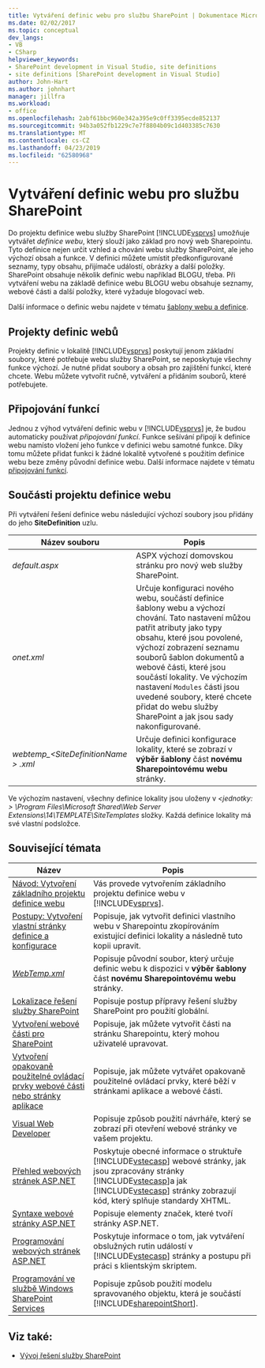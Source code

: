 ```yaml
---
title: Vytváření definic webu pro službu SharePoint | Dokumentace Microsoftu
ms.date: 02/02/2017
ms.topic: conceptual
dev_langs:
- VB
- CSharp
helpviewer_keywords:
- SharePoint development in Visual Studio, site definitions
- site definitions [SharePoint development in Visual Studio]
author: John-Hart
ms.author: johnhart
manager: jillfra
ms.workload:
- office
ms.openlocfilehash: 2abf61bbc960e342a395e9c0ff3395ecde852137
ms.sourcegitcommit: 94b3a052fb1229c7e7f8804b09c1d403385c7630
ms.translationtype: MT
ms.contentlocale: cs-CZ
ms.lasthandoff: 04/23/2019
ms.locfileid: "62580968"
---
```

# <a name="create-site-definitions-for-sharepoint"></a>Vytváření definic webu pro službu SharePoint
  Do projektu definice webu služby SharePoint [!INCLUDE[vsprvs](../sharepoint/includes/vsprvs-md.md)] umožňuje vytvářet *definice webu*, který slouží jako základ pro nový web Sharepointu. Tyto definice nejen určit vzhled a chování webu služby SharePoint, ale jeho výchozí obsah a funkce. V definici můžete umístit předkonfigurované seznamy, typy obsahu, přijímače událostí, obrázky a další položky. SharePoint obsahuje několik definic webu například BLOGU, třeba. Při vytváření webu na základě definice webu BLOGU webu obsahuje seznamy, webové části a další položky, které vyžaduje blogovací web.

 Další informace o definic webu najdete v tématu [šablony webu a definice](http://go.microsoft.com/fwlink/?LinkId=179134).

## <a name="site-definition-projects"></a>Projekty definic webů
 Projekty definic v lokalitě [!INCLUDE[vsprvs](../sharepoint/includes/vsprvs-md.md)] poskytují jenom základní soubory, které potřebuje webu služby SharePoint, se neposkytuje všechny funkce výchozí. Je nutné přidat soubory a obsah pro zajištění funkcí, které chcete. Webu můžete vytvořit ručně, vytváření a přidáním souborů, které potřebujete.

## <a name="feature-stapling"></a>Připojování funkcí
 Jednou z výhod vytváření definic webu v [!INCLUDE[vsprvs](../sharepoint/includes/vsprvs-md.md)] je, že budou automaticky používat *připojování funkcí*. Funkce sešívání připojí k definice webu namísto vložení jeho funkce v definici webu samotné funkce. Díky tomu můžete přidat funkci k žádné lokalitě vytvořené s použitím definice webu beze změny původní definice webu. Další informace najdete v tématu [připojování funkcí](http://go.microsoft.com/fwlink/?LinkID=119283).

## <a name="site-definition-project-components"></a>Součásti projektu definice webu
 Při vytváření řešení definice webu následující výchozí soubory jsou přidány do jeho **SiteDefinition** uzlu.

|Název souboru|Popis|
|---------------|-----------------|
|*default.aspx*|ASPX výchozí domovskou stránku pro nový web služby SharePoint.|
|*onet.xml*|Určuje konfiguraci nového webu, součástí definice šablony webu a výchozí chování. Tato nastavení můžou patřit atributy jako typy obsahu, které jsou povolené, výchozí zobrazení seznamu souborů šablon dokumentů a webové části, které jsou součástí lokality. Ve výchozím nastavení `Modules` části jsou uvedené soubory, které chcete přidat do webu služby SharePoint a jak jsou sady nakonfigurované.|
|*webtemp_\<SiteDefinitionName > .xml*|Určuje definici konfigurace lokality, které se zobrazí v **výběr šablony** část **novému Sharepointovému webu** stránky.|

 Ve výchozím nastavení, všechny definice lokality jsou uloženy v  *\<jednotky: > \Program Files\Microsoft Shared\Web Server Extensions\14\TEMPLATE\SiteTemplates* složky. Každá definice lokality má své vlastní podsložce.

## <a name="related-topics"></a>Související témata

|Název|Popis|
|-----------|-----------------|
|[Návod: Vytvoření základního projektu definice webu](../sharepoint/walkthrough-create-a-basic-site-definition-project.md)|Vás provede vytvořením základního projektu definice webu v [!INCLUDE[vsprvs](../sharepoint/includes/vsprvs-md.md)].|
|[Postupy: Vytvoření vlastní stránky definice a konfigurace](http://go.microsoft.com/fwlink/?LinkId=183309)|Popisuje, jak vytvořit definici vlastního webu v Sharepointu zkopírováním existující definici lokality a následně tuto kopii upravit.|
|[*WebTemp.xml*](http://go.microsoft.com/fwlink/?LinkId=183310)|Popisuje původní soubor, který určuje definic webu k dispozici v **výběr šablony** část **novému Sharepointovému webu** stránky.|
|[Lokalizace řešení služby SharePoint](../sharepoint/localizing-sharepoint-solutions.md)|Popisuje postup přípravy řešení služby SharePoint pro použití globální.|
|[Vytvoření webové části pro SharePoint](../sharepoint/creating-web-parts-for-sharepoint.md)|Popisuje, jak můžete vytvořit části na stránku Sharepointu, který mohou uživatelé upravovat.|
|[Vytvoření opakovaně použitelné ovládací prvky webové části nebo stránky aplikace](../sharepoint/creating-reusable-controls-for-web-parts-or-application-pages.md)|Popisuje, jak můžete vytvářet opakovaně použitelné ovládací prvky, které běží v stránkami aplikace a webové části.|
|[Visual Web Developer](http://go.microsoft.com/fwlink/?LinkId=178725)|Popisuje způsob použití návrháře, který se zobrazí při otevření webové stránky ve vašem projektu.|
|[Přehled webových stránek ASP.NET](http://go.microsoft.com/fwlink/?LinkId=178726)|Poskytuje obecné informace o struktuře [!INCLUDE[vstecasp](../sharepoint/includes/vstecasp-md.md)] webové stránky, jak jsou zpracovány stránky [!INCLUDE[vstecasp](../sharepoint/includes/vstecasp-md.md)]a jak [!INCLUDE[vstecasp](../sharepoint/includes/vstecasp-md.md)] stránky zobrazují kód, který splňuje standardy XHTML.|
|[Syntaxe webové stránky ASP.NET](http://go.microsoft.com/fwlink/?LinkId=178727)|Popisuje elementy značek, které tvoří stránky ASP.NET.|
|[Programování webových stránek ASP.NET](http://go.microsoft.com/fwlink/?LinkId=178728)|Poskytuje informace o tom, jak vytváření obslužných rutin událostí v [!INCLUDE[vstecasp](../sharepoint/includes/vstecasp-md.md)] stránky a postupu při práci s klientským skriptem.|
|[Programování ve službě Windows SharePoint Services](http://go.microsoft.com/fwlink/?LinkId=178729)|Popisuje způsob použití modelu spravovaného objektu, která je součástí [!INCLUDE[sharepointShort](../sharepoint/includes/sharepointshort-md.md)].|

## <a name="see-also"></a>Viz také:
- [Vývoj řešení služby SharePoint](../sharepoint/developing-sharepoint-solutions.md)
